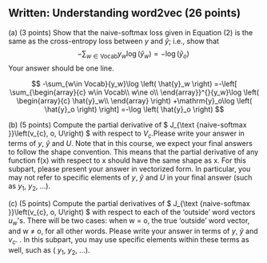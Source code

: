 ## Written: Understanding word2vec (26 points)
(a) (3 points) Show that the naive-softmax loss given in Equation (2) is the same as the cross-entropy loss between $y$ and $\hat{y}$; i.e., show that<br>
$$
-\sum_{w\in \mathrm{Vocab}}{y_w}\log \left( \hat{y}_w \right) =-\log \left( \hat{y}_o \right) \ \tag{3}
$$
Your answer should be one line.  

$$
-\sum_{w\in Vocab}{y_w}\log \left( \hat{y}_w \right) =-\left[ \sum_{\begin{array}{c}
	w\in Vocab\\
	w\ne o\\
\end{array}}^{}{y_w}\log \left( \begin{array}{c}
	\hat{y}_w\\
\end{array} \right) +\mathrm{y}_o\log \left( \hat{y}_o \right) \right] =-\log \left( \hat{y}_o \right) 
$$


(b) (5 points) Compute the partial derivative of $ J_{\text {naive-softmax }}\left(v_{c}, o, U\right) $ with respect to $V_c$.Please write your answer in terms of $y$, $\hat{y}$ and $U$. Note that in this course, we expect your final answers to follow the shape convention. This means that the partial derivative of any function f(x) with respect to x should have the same shape as x. For this subpart, please present your answer in vectorized form. In particular, you may not refer to specific elements of $y$, $\hat{y}$ and $U$ in your final answer (such as $y_1$, $y_2$, ...).


(c) (5 points) Compute the partial derivatives of $ J_{\text {naive-softmax }}\left(v_{c}, o, U\right) $ with respect to each of the ‘outside’ word vectors $u_w$'s. There will be two cases: when w = o, the true ‘outside’ word vector, and w $\neq$ o, for all other words. Please write your answer in terms of $y$, $\hat{y}$ and $v_c$. . In this subpart, you may use specific elements within these terms as well, such as ( $y_1$, $y_2$, ...).


